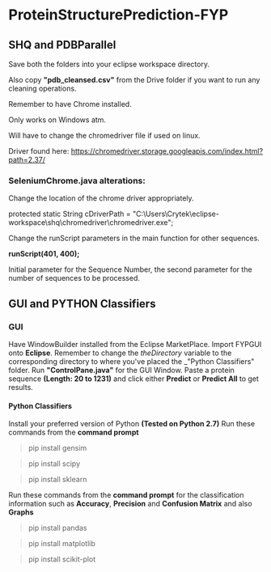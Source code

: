 # ProteinStructurePrediction-FYP

## SHQ and PDBParallel

Save both the folders into your eclipse workspace directory. 

Also copy __"pdb_cleansed.csv"__ from the Drive folder if you want to run any cleaning operations.

Remember to have Chrome installed.

Only works on Windows atm.

Will have to change the chromedriver file if used on linux.

Driver found here:
https://chromedriver.storage.googleapis.com/index.html?path=2.37/

### SeleniumChrome.java alterations:

Change the location of the chrome driver appropriately.

protected static String cDriverPath	= "C:\\Users\\Crytek\\eclipse-workspace\\shq\\chromedriver\\chromedriver.exe";

Change the runScript parameters in the main function for other sequences.

__runScript(401, 400);__

Initial parameter for the Sequence Number, the second parameter for the number of sequences to be processed.

## GUI and PYTHON Classifiers

### GUI

Have WindowBuilder installed from the Eclipse MarketPlace.
Import FYPGUI onto **Eclipse**.
Remember to change the _theDirectory_ variable to the corresponding directory to where you've placed the _"Python Classifiers" folder.
Run **__"ControlPane.java"__** for the GUI Window.
Paste a protein sequence __(Length: 20 to 1231)__ and click either __Predict__ or __Predict All__ to get results.

#### Python Classifiers

Install your preferred version of Python __(Tested on Python 2.7)__
Run these commands from the __command prompt__
> pip install gensim

> pip install scipy

> pip install sklearn

Run these commands from the __command prompt__ for the classification information such as **Accuracy**, **Precision** and **Confusion Matrix** and also **Graphs**
> pip install pandas

> pip install matplotlib

> pip install scikit-plot
